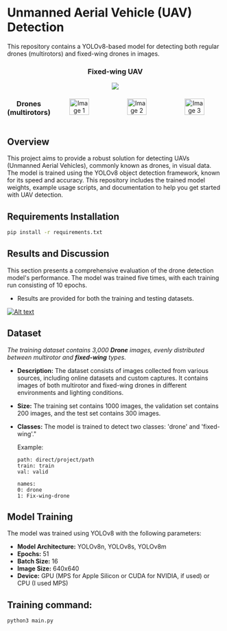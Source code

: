 # Unmanned Aerial Vehicle (UAV) Detection

This repository contains a YOLOv8-based model for detecting both regular drones (multirotors) and fixed-wing drones in images.
<div  align="center">
<h3 align='center'>Fixed-wing UAV</h3>
<img  align="center" src="https://media0.giphy.com/media/v1.Y2lkPTc5MGI3NjExNmUzeHo3NnE3ZjM3M29tOXYwMXdiMHhpdDlhNzJmYm50MHZiaHIyNyZlcD12MV9pbnRlcm5hbF9naWZfYnlfaWQmY3Q9Zw/eWtwSaEZHRZfBU6mDR/giphy.gif">
</div>

<div align="center"style="display: flex !important;flex-direction: row;flex-wrap: nowrap;align-content: stretch;justify-content: space-evenly;align-items: center;"><h3 align='center'>Drones (multirotors)</h3> <img src="https://media3.giphy.com/media/v1.Y2lkPTc5MGI3NjExMmVmdHNoam1oaGY3Yjl6anY4amU5YzZpdDFiMWdtY3JvcWkzemdrayZlcD12MV9pbnRlcm5hbF9naWZfYnlfaWQmY3Q9Zw/YFt1vuUWIUEK20032A/giphy.gif" alt="Image 1" style="display:inline-block; margin: 10px; width: 40% !important; height: auto;">
  <img src="https://media2.giphy.com/media/v1.Y2lkPTc5MGI3NjExMmttc25lZzI1NTZjemlsbXkybWNhZzdidGZnaDBxazd1bGN0M3B0diZlcD12MV9pbnRlcm5hbF9naWZfYnlfaWQmY3Q9Zw/F0s1DhmP8kjRyceiZn/giphy.gif" alt="Image 2" style="display:inline-block; margin: 10px; width: 40% !important; height: auto;">
  <img src="https://media3.giphy.com/media/v1.Y2lkPTc5MGI3NjExNXhzaWxvZjJpcXZibG1mYW82b3RvaGczeXpnOWwxcnFzMzJjcHl2MSZlcD12MV9pbnRlcm5hbF9naWZfYnlfaWQmY3Q9Zw/ZexM3mTNT6wgeme0tw/giphy.gif" alt="Image 3" style="display:inline-block; margin: 10px; width: 40% !important; height: auto;">
</div>


## Overview

This project aims to provide a robust solution for detecting UAVs (Unmanned Aerial Vehicles), commonly known as drones, in visual data. The model is trained using the YOLOv8 object detection framework, known for its speed and accuracy. This repository includes the trained model weights, example usage scripts, and documentation to help you get started with UAV detection.

## Requirements Installation

```bash
pip install -r requirements.txt
```
## Results and Discussion
This section presents a comprehensive evaluation of the drone detection model's performance. The model was trained five times, with each training run consisting of 10 epochs.
- Results are provided for both the training and testing datasets.

[![Alt text](https://i.postimg.cc/nhf8sW-8w/results.png)](https://github.com/Alireza0K)

## Dataset

*The training dataset contains 3,000 ***Drone*** images, evenly distributed between multirotor and ***fixed-wing*** types.*

*   **Description:** The dataset consists of images collected from various sources, including online datasets and custom captures. It contains images of both multirotor and fixed-wing drones in different environments and lighting conditions.
*   **Size:** The training set contains 1000 images, the validation set contains 200 images, and the test set contains 300 images.
*   **Classes:** The model is trained to detect two classes: 'drone' and 'fixed-wing'."

    Example:
    ```
    path: direct/project/path
    train: train
    val: valid

    names:
    0: drone
    1: Fix-wing-drone
    ```

## Model Training

The model was trained using YOLOv8 with the following parameters:

*   **Model Architecture:** YOLOv8n, YOLOv8s, YOLOv8m 
*   **Epochs:** 51
*   **Batch Size:** 16
*   **Image Size:** 640x640
*   **Device:** GPU (MPS for Apple Silicon or CUDA for NVIDIA, if used) or CPU (I used MPS)

## Training command:

```bash
python3 main.py
